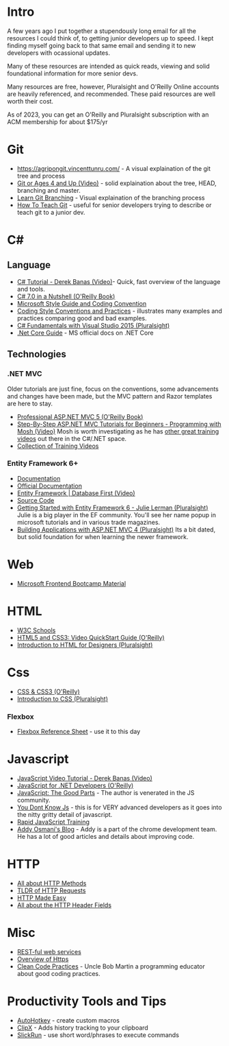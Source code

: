 # Intro
A few years ago I put together a stupendously long email for all the resources I could think of, to getting junior developers up to speed.
I kept finding myself going back to that same email and sending it to new developers with ocassional updates. 

Many of these resources are intended as quick reads, viewing and solid foundational information for more senior devs. 

Many resources are free, however, Pluralsight and O'Reilly Online accounts are heavily referenced, and recommended. These paid resources are well worth their cost. 

As of 2023, you can get an O'Reilly and Pluralsight subscription with an ACM membership for about $175/yr 


# Git 

* https://agripongit.vincenttunru.com/ - A visual explaination of the git tree and process
* [Git or Ages 4 and Up (Video)](https://www.youtube.com/watch?v=1ffBJ4sVUb4) - solid explaination about the tree, HEAD, branching and master. 
* [Learn Git Branching](https://learngitbranching.js.org/) - Visual explaination of the branching process
* [How To Teach Git](https://rachelcarmena.github.io/2018/12/12/how-to-teach-git.html) - useful for senior developers trying to describe or teach git to a junior dev.

# C#
## Language

* [C# Tutorial - Derek Banas (Video)](https://www.youtube.com/watch?v=lisiwUZJXqQ)- Quick, fast overview of the language and tools. 
* [C# 7.0 in a Nutshell (O'Reilly Book)](https://www.safaribooksonline.com/library/view/c-70-in/9781491987643/)  
* [Microsoft Style Guide and Coding Convention](https://docs.microsoft.com/en-us/dotnet/csharp/programming-guide/inside-a-program/coding-conventions)
* [Coding Style Conventions and Practices](https://github.com/thangchung/clean-code-dotnet) - illustrates many examples and practices comparing good and bad examples. 
* [C# Fundamentals with Visual Studio 2015 (Pluralsight)](https://app.pluralsight.com/library/courses/c-sharp-fundamentals-with-visual-studio-2015/table-of-contents)
* [.Net Core Guide](https://docs.microsoft.com/en-us/dotnet/core/) - MS official docs on .NET Core

## Technologies

### .NET MVC 

Older tutorials are just fine, focus on the conventions, some advancements and changes have been made, but the MVC pattern and Razor templates are here to stay. 
* [Professional ASP.NET MVC 5 (O'Reilly Book)](https://www.safaribooksonline.com/library/view/professional-aspnet-mvc/9781118794760/)
* [Step-By-Step ASP.NET MVC Tutorials for Beginners - Programming with Mosh (Video)](https://www.youtube.com/watch?v=E7Voso411Vs) Mosh is worth investigating as he has [other great training videos](https://app.pluralsight.com/library/courses/full-stack-dot-net-developer-fundamentals/table-of-contents) out there in the C#/.NET space. 
* [Collection of Training Videos](https://www.youtube.com/playlist?list=PL33C9E91F8CDD2BF7) 


### Entity Framework 6+ 

* [Documentation](http://www.entityframeworktutorial.net/)
* [Official Documentation](https://msdn.microsoft.com/en-us/data/ee712907)
* [Entity Framework | Database First (Video)](https://www.youtube.com/watch?v=K4x6eoG7hwY&list=PL3Q5eEb3qAohKM1A2cc8diEucYy4jQ4IY)
* [Source Code](https://github.com/aspnet/EntityFramework6)
* [Getting Started with Entity Framework 6 - Julie Lerman (Pluralsight)](https://app.pluralsight.com/library/courses/entity-framework-6-getting-started/table-of-contents) Julie is a big player in the EF community. You'll  see her name popup in microsoft tutorials and in various trade magazines. 
* [Building Applications with ASP.NET MVC 4 (Pluralsight)](https://app.pluralsight.com/library/courses/mvc4-building/table-of-contents) Its a bit dated, but solid foundation for when learning the newer framework. 


# Web
* [Microsoft Frontend Bootcamp Material](https://github.com/Microsoft/frontend-bootcamp)

# HTML
* [W3C Schools](http://www.w3schools.com/html/html_intro.asp)
* [HTML5 and CSS3: Video QuickStart Guide (O'Reilly)](https://www.safaribooksonline.com/videos/html5-and-css3/9780132996501)
* [Introduction to HTML for Designers (Pluralsight)](https://app.pluralsight.com/library/courses/introduction-to-html-1751/table-of-contents)

# Css

* [CSS & CSS3 (O'Reilly)](https://www.safaribooksonline.com/library/view/css-css3/9780071850216/)
* [Introduction to CSS (Pluralsight)](https://app.pluralsight.com/library/courses/css-intro/table-of-contents)

### Flexbox

* [Flexbox Reference Sheet](https://css-tricks.com/snippets/css/a-guide-to-flexbox/) - use it to this day

# Javascript

* [JavaScript Video Tutorial - Derek Banas (Video)](https://www.youtube.com/watch?v=_cLvpJY2deo)
* [JavaScript for .NET Developers (O'Reilly)](https://www.safaribooksonline.com/library/view/javascript-for-net/9781785886461/)
* [JavaScript: The Good Parts](https://www.safaribooksonline.com/library/view/javascript-the-good/9780596517748/) - The author is venerated in the JS community.
* [You Dont Know Js](https://github.com/getify/You-Dont-Know-JS) - this is for VERY advanced developers as it goes into the nitty gritty detail of javascript.
* [Rapid JavaScript Training](https://app.pluralsight.com/library/courses/rapid-javascript-training/table-of-contents)
* [Addy Osmani's Blog](https://addyosmani.com/blog/) - Addy is a part of the chrome development team. He has a lot of good articles and details about improving code. 

# HTTP
* [All about HTTP Methods](http://www.w3schools.com/tags/ref_httpmethods.asp)
* [TLDR of HTTP Requests](https://www.quora.com/What-does-an-HTTP-request-looks-like)
* [HTTP Made Easy](https://www.jmarshall.com/easy/http/)
* [All about the HTTP Header Fields](https://en.wikipedia.org/wiki/List_of_HTTP_header_fields)

# Misc

* [REST-ful web services](http://www.tutorialspoint.com/restful/restful_introduction.htm)
* [Overview of Https](https://www.instantssl.com/https-tutorials/what-is-https.html)
* [Clean Code Practices](https://www.youtube.com/watch?v=7EmboKQH8lM&list=PLmmYSbUCWJ4x1GO839azG_BBw8rkh-zOj) - Uncle Bob Martin a programming educator about good coding practices. 

# Productivity Tools and Tips

* [AutoHotkey](https://www.autohotkey.com/) - create custom macros 
* [ClipX](https://bluemars.org/clipx/) - Adds history tracking to your clipboard
* [SlickRun](https://bayden.com/slickrun/) - use short word/phrases to execute commands
